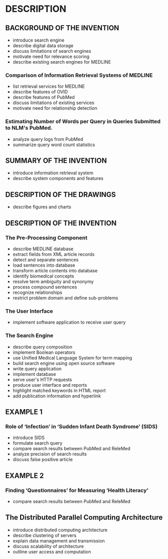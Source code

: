 # DESCRIPTION

## BACKGROUND OF THE INVENTION

- introduce search engine
- describe digital data storage
- discuss limitations of search engines
- motivate need for relevance scoring
- describe existing search engines for MEDLINE

### Comparison of Information Retrieval Systems of MEDLINE

- list retrieval services for MEDLINE
- describe features of OVID
- describe features of PubMed
- discuss limitations of existing services
- motivate need for relationship detection

### Estimating Number of Words per Query in Queries Submitted to NLM's PubMed.

- analyze query logs from PubMed
- summarize query word count statistics

## SUMMARY OF THE INVENTION

- introduce information retrieval system
- describe system components and features

## DESCRIPTION OF THE DRAWINGS

- describe figures and charts

## DESCRIPTION OF THE INVENTION

### The Pre-Processing Component

- describe MEDLINE database
- extract fields from XML article records
- detect and separate sentences
- load sentences into database
- transform article contents into database
- identify biomedical concepts
- resolve term ambiguity and synonymy
- process compound sentences
- recognize relationships
- restrict problem domain and define sub-problems

### The User Interface

- implement software application to receive user query

### The Search Engine

- describe query composition
- implement Boolean operators
- use Unified Medical Language System for term mapping
- build search engine using open source software
- write query application
- implement database
- serve user's HTTP requests
- produce user interface and reports
- highlight matched keywords in HTML report
- add publication information and hyperlink

## EXAMPLE 1

### Role of ‘Infection’ in ‘Sudden Infant Death Syndrome’ (SIDS)

- introduce SIDS
- formulate search query
- compare search results between PubMed and ReleMed
- analyze precision of search results
- discuss false positive article

## EXAMPLE 2

### Finding ‘Questionnaires’ for Measuring ‘Health Literacy’

- compare search results between PubMed and ReleMed

## The Distributed Parallel Computing Architecture

- introduce distributed computing architecture
- describe clustering of servers
- explain data management and transmission
- discuss scalability of architecture
- outline user access and computation

